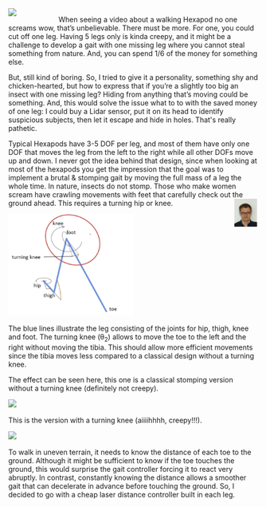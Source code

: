 <img align="left" width="20%" src="../latest/videos/logo.gif"/>

When seeing a video about a walking Hexapod no one screams wow, that’s unbelievable. There must be more. For one, you could cut off one leg. Having 5 legs only is kinda creepy, and it might be a challenge to develop a gait with one missing leg where you cannot steal something from nature. And, you can spend 1/6 of the money for something else.

But, still kind of boring. So, I tried to give it a personality, something shy and chicken-hearted, but how to express that if you’re a slightly too big an insect with one missing leg? Hiding from anything that’s moving could be something. And, this would solve the issue what to to with the saved money of one leg: I could buy a Lidar sensor, put it on its head to identify suspicious subjects, then let it escape and hide in holes. That's really pathetic.

Typical Hexapods have 3-5 DOF per leg, and most of them have only one DOF that moves the leg from the left to the right while all other DOFs move up and down. I never got the idea behind that design, since when looking at most of the hexapods you get the impression that the goal was to implement a brutal & stomping gait by moving the full mass of a leg the whole time. In nature, insects do not stomp. Those who make women scream have crawling movements with feet that carefully check out the ground ahead. This requires a turning hip or knee. 
<img align="right" width="10%" src="./images/image001.jpg" >

<img width=50% src="./images/image002.png" >

The blue lines illustrate the leg consisting of the joints for hip, thigh, knee and foot.
The turning knee (θ<sub>2</sub>) allows to move the toe to the left and the right without moving the tibia. This should allow more efficient movements since the tibia moves less compared to a classical design without a turning knee.

The effect can be seen here, this one is a classical stomping version without a turning knee (definitely not creepy).

<img  width=50% src="../latest/videos/uncreepywalk.gif"/>

This is the version with a turning knee (aiiiihhhh, creepy!!!).

<img  width=50% src="../latest/videos/creepywalk.gif"/>

To walk in uneven terrain, it needs to know  the distance of each toe to the ground. Although it might be sufficient to know if the toe touches the ground,  this would surprise the gait controller forcing it to react very abruptly. In contrast, constantly knowing the distance allows a smoother gait that can decelerate in advance before touching the ground. So, I decided to go with a cheap laser distance controller built in each leg.



